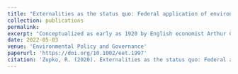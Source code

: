 ```yaml
---
title: "Externalities as the status quo: Federal application of environmental charges in the United States"
collection: publications
permalink: 
excerpt: "Conceptualized as early as 1920 by English economist Arthur Cecil Pigou, but not formalized until later work in the 1970s and 1990s, &apos;environmental charges&apos; suggest the revenue burden of governance could be shifted from economic &apos;goods&apos; to environmental &apos;bads.&apos; While their association with Pigouvian taxes would suggest that environmental charges are applied as a policy instrument to encourage the reduction or elimination of environmental externalities, their application at the federal level in the United States suggests this is not the case. As part of a review of environmental charges in the United States, this paper postulates that federally applied environmental charges accept environmental externalities as the status quo and are instead intended to recover the government&apos;s cost in addressing the environmental externality in conformance with the polluter pays principle."
date: 2022-05-03
venue: 'Environmental Policy and Governance'
paperurl: 'https://doi.org/10.1002/eet.1997'
citation: 'Zupko, R. (2020). Externalities as the status quo: Federal application of environmental charges in the United States. <i>Environmental Policy and Governance</i>.'
---
```

